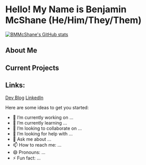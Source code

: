 # **Hello! My Name is Benjamin McShane (He/Him/They/Them)**
[![BMMcShane's GitHub stats](https://github-readme-stats.vercel.app/api?username=BMMcShane)](https://github.com/BMMcShane/github-readme-stats)

## About Me

## Current Projects

## Links:

[Dev Blog](https://dev.to/bmmcshane)
[LinkedIn](https://www.linkedin.com/in/benjamin-mcshane/)






Here are some ideas to get you started:

- 🔭 I’m currently working on ...
- 🌱 I’m currently learning ...
- 👯 I’m looking to collaborate on ...
- 🤔 I’m looking for help with ...
- 💬 Ask me about ...
- 📫 How to reach me: ...
- 😄 Pronouns: ...
- ⚡ Fun fact: ...

